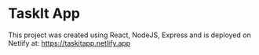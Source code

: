 # TaskIt App

This project was created using React, NodeJS, Express and is deployed on Netlify at:
https://taskitapp.netlify.app
